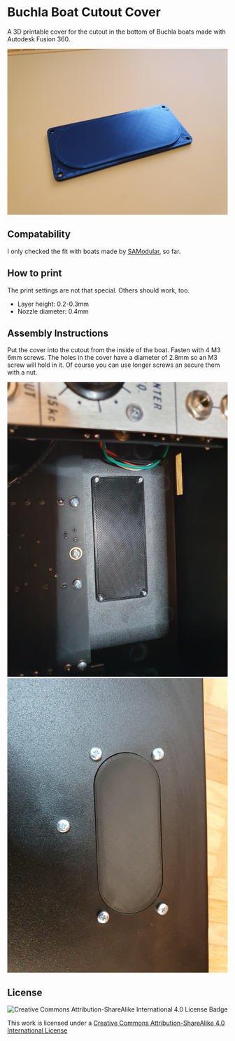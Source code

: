 # Buchla Boat Cutout Cover

A 3D printable cover for the cutout in the bottom of Buchla boats made with Autodesk Fusion 360.

![Buchla Cutout Cover](img/cover1.jpg)

## Compatability

I only checked the fit with boats made by [SAModular](https://www.samodular.com/), so far.

## How to print

The print settings are not that special. Others should work, too.

- Layer height: 0.2-0.3mm
- Nozzle diameter: 0.4mm

## Assembly Instructions

Put the cover into the cutout from the inside of the boat.
Fasten with 4 M3 6mm screws. The holes in the cover have a diameter of 2.8mm so an M3 screw will hold in it. Of course you can use longer screws an secure them with a nut.

![Buchla Cutout Cover inside](img/cover2.jpg)
![Buchla Cutout Cover outside](img/cover3.jpg)

## License

![Creative Commons Attribution-ShareAlike International 4.0 License Badge](https://i.creativecommons.org/l/by-sa/4.0/88x31.png)

This work is licensed under a [Creative Commons Attribution-ShareAlike 4.0 International License](http://creativecommons.org/licenses/by-sa/4.0/)

